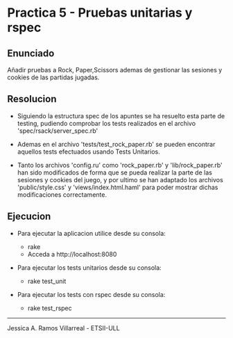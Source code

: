 Practica 5 - Pruebas unitarias y rspec
======================================

Enunciado
---------

Añadir pruebas a Rock, Paper,Scissors ademas de gestionar las sesiones y cookies de
las partidas jugadas.
    
    
Resolucion
----------

* Siguiendo la estructura spec de los apuntes se ha resuelto esta parte de testing,
pudiendo comprobar los tests realizados en el archivo 'spec/rsack/server_spec.rb'
    
* Ademas en el archivo 'tests/test_rock_paper.rb' se pueden encontrar aquellos tests
efectuados usando Tests Unitarios.
    
* Tanto los archivos 'config.ru' como 'rock_paper.rb' y 'lib/rock_paper.rb' han sido modificados
de forma que se pueda realizar la parte de las sesiones y cookies del juego, y por ultimo
se han adaptado los archivos 'public/style.css' y 'views/index.html.haml' para poder mostrar
dichas modificaciones correctamente.
    

Ejecucion
---------

* Para ejecutar la aplicacion utilice desde su consola:
    - rake
    - Acceda a http://localhost:8080

* Para ejecutar los tests unitarios desde su consola:

    - rake test_unit
    
* Para ejecutar los tests con rspec desde su consola:

    - rake test_rspec
    
-----------------------------------------------------------------
Jessica A. Ramos Villarreal - ETSII-ULL

